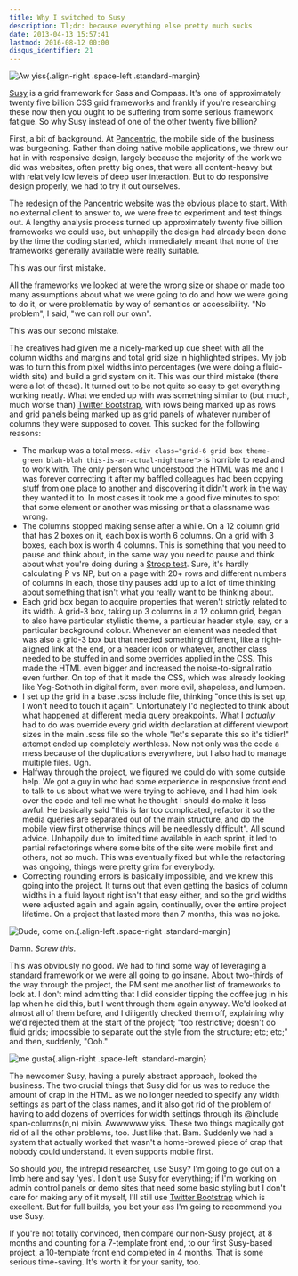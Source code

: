 ```yaml
---
title: Why I switched to Susy
description: Tl;dr: because everything else pretty much sucks
date: 2013-04-13 15:57:41
lastmod: 2016-08-12 00:00
disqus_identifier: 21
---
```


![Aw yiss](http://hollsk.co.uk/hollsk/images/uploads/aw_yiss.jpg){.align-right .space-left .standard-margin}

[Susy](http://susy.oddbird.net/) is a grid framework for Sass and Compass. It's one of approximately twenty five billion CSS grid frameworks and frankly if you're researching these now then you ought to be suffering from some serious framework fatigue. So why Susy instead of one of the other twenty five billion?

First, a bit of background. At [Pancentric](http://www.pancentric.com), the mobile side of the business was burgeoning. Rather than doing native mobile applications, we threw our hat in with responsive design, largely because the majority of the work we did was websites, often pretty big ones, that were all content-heavy but with relatively low levels of deep user interaction. But to do responsive design properly, we had to try it out ourselves.

The redesign of the Pancentric website was the obvious place to start. With no external client to answer to, we were free to experiment and test things out. A lengthy analysis process turned up approximately twenty five billion frameworks we could use, but unhappily the design had already been done by the time the coding started, which immediately meant that none of the frameworks generally available were really suitable.

This was our first mistake.

All the frameworks we looked at were the wrong size or shape or made too many assumptions about what we were going to do and how we were going to do it, or were problematic by way of semantics or accessibility. "No problem", I said, "we can roll our own".

This was our second mistake.

The creatives had given me a nicely-marked up cue sheet with all the column widths and margins and total grid size in highlighted stripes. My job was to turn this from pixel widths into percentages (we were doing a fluid-width site) and build a grid system on it. This was our third mistake (there were a lot of these). It turned out to be not quite so easy to get everything working neatly. What we ended up with was something similar to (but much, much worse than) [Twitter Bootstrap](http://twitter.github.io/bootstrap/), with rows being marked up as rows and grid panels being marked up as grid panels of whatever number of columns they were supposed to cover. This sucked for the following reasons:

*   The markup was a total mess. `<div class="grid-6 grid box theme-green blah-blah this-is-an-actual-nightmare">` is horrible to read and to work with. The only person who understood the HTML was me and I was forever correcting it after my baffled colleagues had been copying stuff from one place to another and discovering it didn't work in the way they wanted it to. In most cases it took me a good five minutes to spot that some element or another was missing or that a classname was wrong.
*   The columns stopped making sense after a while. On a 12 column grid that has 2 boxes on it, each box is worth 6 columns. On a grid with 3 boxes, each box is worth 4 columns. This is something that you need to pause and think about, in the same way you need to pause and think about what you're doing during a [Stroop test](http://en.wikipedia.org/wiki/Stroop_effect). Sure, it's hardly calculating P vs NP, but on a page with 20+ rows and different numbers of columns in each, those tiny pauses add up to a lot of time thinking about something that isn't what you really want to be thinking about.
*   Each grid box began to acquire properties that weren't strictly related to its width. A grid-3 box, taking up 3 columns in a 12 column grid, began to also have particular stylistic theme, a particular header style, say, or a particular background colour. Whenever an element was needed that was also a grid-3 box but that needed something different, like a right-aligned link at the end, or a header icon or whatever, another class needed to be stuffed in and some overrides applied in the CSS. This made the HTML even bigger and increased the noise-to-signal ratio even further. On top of that it made the CSS, which was already looking like Yog-Sothoth in digital form, even more evil, shapeless, and lumpen.
*   I set up the grid in a base .scss include file, thinking "once this is set up, I won't need to touch it again". Unfortunately I'd neglected to think about what happened at different media query breakpoints. What I _actually_ had to do was override every grid width declaration at different viewport sizes in the main .scss file so the whole "let's separate this so it's tidier!" attempt ended up completely worthless. Now not only was the code a mess because of the duplications everywhere, but I also had to manage multiple files. Ugh.
*   Halfway through the project, we figured we could do with some outside help. We got a guy in who had some experience in responsive front end to talk to us about what we were trying to achieve, and I had him look over the code and tell me what he thought I should do make it less awful. He basically said "this is far too complicated, refactor it so the media queries are separated out of the main structure, and do the mobile view first otherwise things will be needlessly difficult". All sound advice. Unhappily due to limited time available in each sprint, it led to partial refactorings where some bits of the site were mobile first and others, not so much. This was eventually fixed but while the refactoring was ongoing, things were pretty grim for everybody.
*   Correcting rounding errors is basically impossible, and we knew this going into the project. It turns out that even getting the basics of column widths in a fluid layout right isn't that easy either, and so the grid widths were adjusted again and again again, continually, over the entire project lifetime. On a project that lasted more than 7 months, this was no joke.

![Dude, come on.](http://hollsk.co.uk/hollsk/images/uploads/dudecomeon.png){.align-left .space-right .standard-margin}

Damn. _Screw this_.

This was obviously no good. We had to find some way of leveraging a standard framework or we were all going to go insane. About two-thirds of the way through the project, the PM sent me another list of frameworks to look at. I don't mind admitting that I did consider tipping the coffee jug in his lap when he did this, but I went through them again anyway. We'd looked at almost all of them before, and I diligently checked them off, explaining why we'd rejected them at the start of the project; "too restrictive; doesn't do fluid grids; impossible to separate out the style from the structure; etc; etc;" and then, suddenly, "Ooh."

![me gusta](http://hollsk.co.uk/hollsk/images/uploads/megusta.jpg){.align-right .space-left .standard-margin}

The newcomer Susy, having a purely abstract approach, looked the business. The two crucial things that Susy did for us was to reduce the amount of crap in the HTML as we no longer needed to specify any width settings as part of the class names, and it also got rid of the problem of having to add dozens of overrides for width settings through its @include span-columns(n,n) mixin. Awwwwww yiss. These two things magically got rid of all the other problems, too. Just like that. Bam. Suddenly we had a system that actually worked that wasn't a home-brewed piece of crap that nobody could understand. It even supports mobile first.

So should _you_, the intrepid researcher, use Susy? I'm going to go out on a limb here and say 'yes'. I don't use Susy for everything; if I'm working on admin control panels or demo sites that need some basic styling but I don't care for making any of it myself, I'll still use [Twitter Bootstrap](http://twitter.github.io/bootstrap/) which is excellent. But for full builds, you bet your ass I'm going to recommend you use Susy.

If you're not totally convinced, then compare our non-Susy project, at 8 months and counting for a 7-template front end, to our first Susy-based project, a 10-template front end completed in 4 months. That is some serious time-saving. It's worth it for your sanity, too.